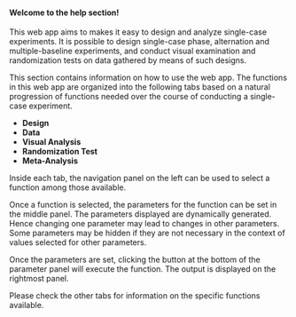 #### Welcome to the help section!

This web app aims to makes it easy to design and analyze single-case experiments. It is possible to design single-case phase, alternation and multiple-baseline experiments, and conduct visual examination and randomization tests on data gathered by means of such designs. 

This section contains information on how to use the web app. The functions in this web app are organized into the following tabs based on a natural progression of functions needed over the course of conducting a single-case experiment.

* **Design**
* **Data**
* **Visual Analysis**
* **Randomization Test**
* **Meta-Analysis**

Inside each tab, the navigation panel on the left can be used to select a function among those available.

Once a function is selected, the parameters for the function can be set in the middle panel. The parameters displayed are dynamically generated. Hence changing one parameter may lead to changes in other parameters. Some parameters may be hidden if they are not necessary in the context of values selected for other parameters. 

Once the parameters are set, clicking the button at the bottom of the parameter panel will execute the function. The output is displayed on the rightmost panel.

Please check the other tabs for information on the specific functions available.
